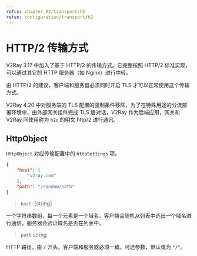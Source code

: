 ```yaml
---
refcn: chapter_02/transport/h2
refen: configuration/transport/h2
---
```


# HTTP/2 传输方式

V2Ray 3.17 中加入了基于 HTTP/2 的传输方式。它完整按照 HTTP/2 标准实现，可以通过其它的 HTTP 服务器（如 Nginx）进行中转。

由 HTTP/2 的建议，客户端和服务器必须同时开启 TLS 才可以正常使用这个传输方式。

V2Ray 4.20 中对服务端的 TLS 配置的强制条件移除，为了在特殊用途的分流部署环境中，由外部网关组件完成 TLS 层对话，V2Ray 作为后端应用，网关和 V2Ray 间使用称为 `h2c` 的明文 http/2 进行通讯。

## HttpObject

`HttpObject` 对应传输配置中的 `httpSettings` 项。

```json
{
    "host": [
        "v2ray.com"
    ],
    "path": "/random/path"
}
```

> `host`: \[string\]

一个字符串数组，每一个元素是一个域名。客户端会随机从列表中选出一个域名进行通信，服务器会验证域名是否在列表中。

> `path` string

HTTP 路径，由 `/` 开头。客户端和服务器必须一致。可选参数，默认值为 `"/"`。
